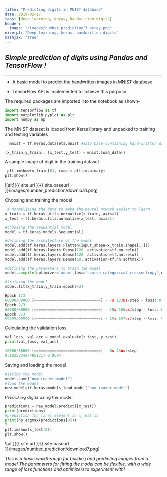 ```yaml
---
title: "Predicting digits in MNIST database"
date: 2019-02-17
tags: [deep learning, keras, handwritten digits]
header:
  image: "/images/number_prediction/3_array.png"
excerpt: "Deep learning, keras, handwritten digits"
mathjax: "true"
---
```


## *Simple prediction of digits using Pandas and TensorFlow !*
----
* A basic model to predict the handwritten images in MNIST database
+ TensorFlow API is implemented to achieve this purpose


The required packages are imported into the notebook as shown-
```python
import tensorflow as tf
import matplotlib.pyplot as plt
import numpy as np
```
The MNIST dataset is loaded from Keras library and unpacked to training and testing variables 
```python
  mnist = tf.keras.datasets.mnist #data base containing hand-written digits 0-9

(x_train,y_train), (x_test,y_test) = mnist.load_data()
```
 A sample image of digit in the training dataset
```python
 plt.imshow(x_train[0], cmap = plt.cm.binary)
plt.show() 
```
![alt]({{ site.url }}{{ site.baseurl }}/images/number_prediction/download.png)

Choosing and training the model
```python
 # normalizing the data to make the neural ntwork easier to learn
x_train = tf.keras.utils.normalize(x_train, axis=1)
x_test = tf.keras.utils.normalize(x_test, axis=1)

#choosing the sequential model
model = tf.keras.models.Sequential()

#defining the architecture of the model
model.add(tf.keras.layers.Flatten(input_shape=x_train.shape[1:]))
model.add(tf.keras.layers.Dense(128, activation=tf.nn.relu))
model.add(tf.keras.layers.Dense(128, activation=tf.nn.relu))
model.add(tf.keras.layers.Dense(10, activation=tf.nn.softmax))

#defining the parameters to train the model
model.compile(optimizer='adam',loss='sparse_categorical_crossentropy',metrics=['accuracy'])

#training the model
model.fit(x_train,y_train,epochs=3)

Epoch 1/3
60000/60000 [==============================] - 7s 123us/step - loss: 0.2671 - acc: 0.9223
Epoch 2/3
60000/60000 [==============================] - 10s 165us/step - loss: 0.1088 - acc: 0.9668
Epoch 3/3
60000/60000 [==============================] - 10s 167us/step - loss: 0.0725 - acc: 0.9770
```
Calculating the validation loss 
```python
val_loss, val_acc = model.evaluate(x_test, y_test)
print(val_loss, val_acc)

10000/10000 [==============================] - 0s 43us/step
0.1025834274851717 0.9694
```
Saving and loading the model 
```python
#saving the model
model.save("num_reader.model")
#load the model
new_model=tf.keras.models.load_model("num_reader.model")
```
Predicting digits using the model
```python
predictions = new_model.predict([x_test])
print(predictions)
#prediction for first element in x_test is
print(np.argmax(predictions[0]))
7
plt.imshow(x_test[0])
plt.show()
```
![alt]({{ site.url }}{{ site.baseurl }}/images/number_prediction/download7.png)

*This is a basic walkthrough for building and predicting images from a model*
*The parameters for fitting the model can be flexible, with a wide range of loss functions and optimizers to experiment with!* 
 



 

